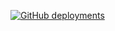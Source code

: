 [![GitHub deployments](https://img.shields.io/github/deployments/itzg/string-similarity-playground/production?label=vercel&logo=vercel&logoColor=white)](https://string-similarity-playground.vercel.app/)
